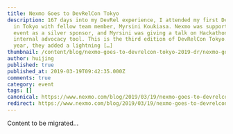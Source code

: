 ```yaml
---
title: Nexmo Goes to DevRelCon Tokyo
description: 167 days into my DevRel experience, I attended my first DevRelCon
  in Tokyo with fellow team member, Myrsini Koukiasa. Nexmo was supporting the
  event as a silver sponsor, and Myrsini was giving a talk on Hackathons as an
  internal advocacy tool. This is the third edition of DevRelCon Tokyo. This
  year, they added a lightning […]
thumbnail: /content/blog/nexmo-goes-to-devrelcon-tokyo-2019-dr/nexmo-goes-to-devrelcon-tyo.jpg
author: huijing
published: true
published_at: 2019-03-19T09:42:35.000Z
comments: true
category: event
tags: []
canonical: https://www.nexmo.com/blog/2019/03/19/nexmo-goes-to-devrelcon-tokyo-2019-dr
redirect: https://www.nexmo.com/blog/2019/03/19/nexmo-goes-to-devrelcon-tokyo-2019-dr
---
```


Content to be migrated...
